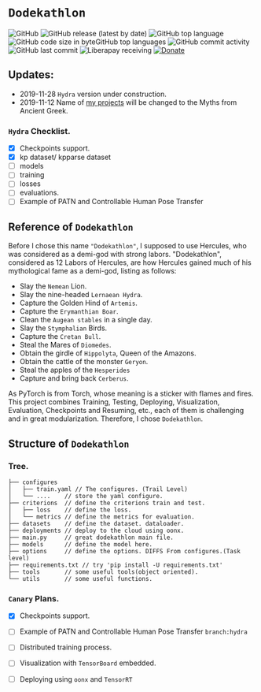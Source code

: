 # `Dodekathlon`
![GitHub](https://img.shields.io/github/license/mtroym/Dodekathlon?logo=apache)
![GitHub release (latest by date)](https://img.shields.io/github/v/release/pytorch/pytorch?logo=pytorch)
![GitHub top language](https://img.shields.io/github/languages/top/mtroym/Dodekathlon)
![GitHub code size in byte![GitHub top language](https://img.shields.io/github/languages/top/mtroym/Dodekathlon)s](https://img.shields.io/github/languages/code-size/mtroym/dodekathlon?)
![GitHub commit activity](https://img.shields.io/github/commit-activity/w/mtroym/Dodekathlon)
![GitHub last commit](https://img.shields.io/github/last-commit/mtroym/Dodekathlon)
![Liberapay receiving](https://img.shields.io/liberapay/receives/troymao)
[![Donate](https://liberapay.com/assets/widgets/donate.svg)](https://liberapay.com/troymao/donate)
## Updates: 
- 2019-11-28 `Hydra` version under construction.
- 2019-11-12 Name of [my projects](https://mtroym.github.io/) will be changed to the Myths from Ancient Greek.

### `Hydra` Checklist.
- [x] Checkpoints support.
- [x] kp dataset/ kpparse dataset
- [ ] models
- [ ] training
- [ ] losses
- [ ] evaluations.
- [ ] Example of PATN and Controllable Human Pose Transfer

## Reference of `Dodekathlon`
Before I chose this name `"Dodekathlon"`, I supposed to use Hercules, who was considered as
a demi-god with strong labors. "Dodekathlon", considered as 12 Labors of Hercules, are 
how Hercules gained much of his mythological fame as a demi-god, listing as follows:

- Slay the `Nemean` Lion.
- Slay the nine-headed `Lernaean Hydra`.
- Capture the Golden Hind of `Artemis`.
- Capture the `Erymanthian Boar`.
- Clean the `Augean stables` in a single day.
- Slay the `Stymphalian` Birds.
- Capture the `Cretan Bull`.
- Steal the Mares of `Diomedes`.
- Obtain the girdle of `Hippolyta`, Queen of the Amazons.
- Obtain the cattle of the monster `Geryon`.
- Steal the apples of the `Hesperides`
- Capture and bring back `Cerberus`.

As PyTorch is from Torch, whose meaning is a sticker with flames and fires. 
This project combines Training, Testing, Deploying, Visualization, Evaluation, Checkpoints
and Resuming, etc., each of them is challenging and in great modularization. 
Therefore, I chose `Dodekathlon`. 

## Structure of `Dodekathlon`

### Tree.
```
├── configures
│   ├── train.yaml // The configures. (Trail Level)
│   └── ....    // store the yaml configure.
├── criterions  // define the criterions train and test.
│   ├── loss    // define the loss.
│   └── metrics // define the metrics for evaluation.
├── datasets    // define the dataset. dataloader.
├── deployments // deploy to the cloud using oonx.
├── main.py     // great dodekathlon main file.
├── models      // define the model here.
├── options     // define the options. DIFFS From configures.(Task level)
├── requirements.txt // try 'pip install -U requirements.txt'
├── tools       // some useful tools(object oriented).
└── utils       // some useful functions.
```


### `Canary` Plans.
- [x] Checkpoints support.
- [ ] Example of PATN and Controllable Human Pose Transfer `branch:hydra`
- [ ] Distributed training process.
- [ ] Visualization with `TensorBoard` embedded.
- [ ] Deploying using `oonx` and `TensorRT`


